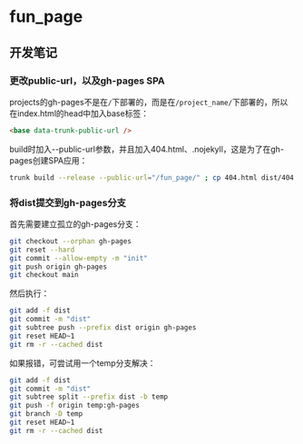 # fun_page

## 开发笔记

### 更改public-url，以及gh-pages SPA

projects的gh-pages不是在`/`下部署的，而是在`/project_name/`下部署的，所以在index.html的head中加入base标签：

```html
<base data-trunk-public-url />
```

build时加入--public-url参数，并且加入404.html、.nojekyll，这是为了在gh-pages创建SPA应用：

```bash
trunk build --release --public-url="/fun_page/" ; cp 404.html dist/404.html ; echo $null >> dist/.nojekyll
```

### 将dist提交到gh-pages分支

首先需要建立孤立的gh-pages分支：

```bash
git checkout --orphan gh-pages
git reset --hard
git commit --allow-empty -m "init"
git push origin gh-pages
git checkout main
```

然后执行：

```bash
git add -f dist
git commit -m "dist"
git subtree push --prefix dist origin gh-pages
git reset HEAD~1
git rm -r --cached dist
```

如果报错，可尝试用一个temp分支解决：

```bash
git add -f dist
git commit -m "dist"
git subtree split --prefix dist -b temp
git push -f origin temp:gh-pages
git branch -D temp
git reset HEAD~1
git rm -r --cached dist
```
